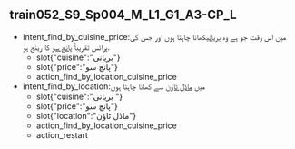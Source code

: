 ## train052_S9_Sp004_M_L1_G1_A3-CP_L
* intent_find_by_cuisine_price:میں اس وقت جو ہے وہ [بریانی](cuisine)کھانا چاہتا ہوں اور جس کی پرائس تقریباً [پانچ سو](price) کا رینج ہو.
	- slot{"cuisine":"بریانی"}
	- slot{"price":"پانچ سو"}
	- action_find_by_location_cuisine_price
* intent_find_by_location:میں [ماڈل ٹاؤن](location) سے کھانا  چاہتا ہوں
	- slot{"cuisine":"بریانی "}
	- slot{"price":"پانچ سو"}
	- slot{"location":"ماڈل ٹاؤن"}
	- action_find_by_location_cuisine_price
	- action_restart
